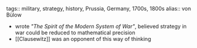 tags:: military, strategy, history, Prussia, Germany, 1700s, 1800s
alias:: von Bülow

- wrote *"The Spirit of the Modern System of War"*, believed strategy in war could be reduced to mathematical precision
- [[Clausewitz]] was an opponent of this way of thinking